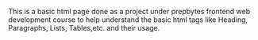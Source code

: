 This is a basic html page done as a project under prepbytes frontend web development course to help understand the basic html tags like Heading, Paragraphs, Lists, Tables,etc. and their usage.
